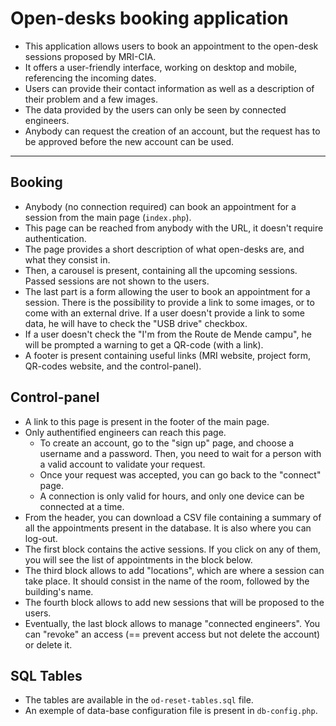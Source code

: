 # Open-desks booking application

- This application allows users to book an appointment to the open-desk sessions proposed by MRI-CIA.
- It offers a user-friendly interface, working on desktop and mobile, referencing the incoming dates.
- Users can provide their contact information as well as a description of their problem and a few images.
- The data provided by the users can only be seen by connected engineers.
- Anybody can request the creation of an account, but the request has to be approved before the new account can be used.

---

## Booking

- Anybody (no connection required) can book an appointment for a session from the main page (`index.php`).
- This page can be reached from anybody with the URL, it doesn't require authentication.
- The page provides a short description of what open-desks are, and what they consist in.
- Then, a carousel is present, containing all the upcoming sessions. Passed sessions are not shown to the users.
- The last part is a form allowing the user to book an appointment for a session. There is the possibility to provide a link to some images, or to come with an external drive. If a user doesn't provide a link to some data, he will have to check the "USB drive" checkbox.
- If a user doesn't check the "I'm from the Route de Mende campu", he will be prompted a warning to get a QR-code (with a link).
- A footer is present containing useful links (MRI website, project form, QR-codes website, and the control-panel).

## Control-panel

- A link to this page is present in the footer of the main page.
- Only authentified engineers can reach this page.
    - To create an account, go to the "sign up" page, and choose a username and a password. Then, you need to wait for a person with a valid account to validate your request.
    - Once your request was accepted, you can go back to the "connect" page.
    - A connection is only valid for hours, and only one device can be connected at a time.
- From the header, you can download a CSV file containing a summary of all the appointments present in the database. It is also where you can log-out.
- The first block contains the active sessions. If you click on any of them, you will see the list of appointments in the block below.
- The third block allows to add "locations", which are where a session can take place. It should consist in the name of the room, followed by the building's name.
- The fourth block allows to add new sessions that will be proposed to the users.
- Eventually, the last block allows to manage "connected engineers". You can "revoke" an access (== prevent access but not delete the account) or delete it.

## SQL Tables

- The tables are available in the `od-reset-tables.sql` file.
- An exemple of data-base configuration file is present in `db-config.php`.